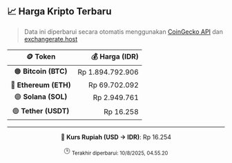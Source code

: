 

<!-- HARGA_KRIPTO -->
## 📈 Harga Kripto Terbaru

> Data ini diperbarui secara otomatis menggunakan [CoinGecko API](https://www.coingecko.com/) dan [exchangerate.host](https://exchangerate.host/)

<div align="center">

| 🪙 Token | 💰 Harga (IDR) |
|:------:|---------------:|
| 🟠 **Bitcoin (BTC)**   | Rp 1.894.792.906 |
| 🔵 **Ethereum (ETH)**  | Rp 69.702.092 |
| 🟣 **Solana (SOL)**    | Rp 2.949.761 |
| 🟢 **Tether (USDT)**   | Rp 16.258 |

---

💱 **Kurs Rupiah (USD → IDR)**: Rp 16.254

🕒 <sub>Terakhir diperbarui: 10/8/2025, 04.55.20</sub>

</div>
<!-- /HARGA_KRIPTO -->